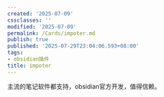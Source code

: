```yaml
---
created: '2025-07-09'
cssclasses: ''
modified: '2025-07-09'
permalink: /Cards/impoter.md
publish: true
published: '2025-07-29T23:04:06.593+08:00'
tags:
- obsidian插件
title: impoter
---
```

主流的笔记软件都支持，obsidian官方开发，值得信赖。

